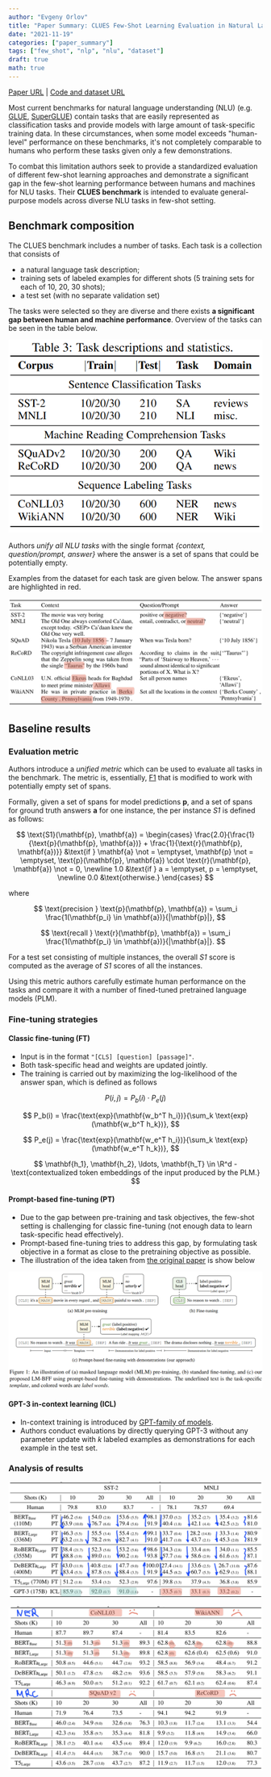 ```yaml
---
author: "Evgeny Orlov"
title: "Paper Summary: CLUES Few-Shot Learning Evaluation in Natural Language Understanding"
date: "2021-11-19"
categories: ["paper_summary"]
tags: ["few_shot", "nlp", "nlu", "dataset"]
draft: true
math: true
---
```


[Paper URL](https://arxiv.org/abs/2111.02570) | [Code and dataset URL](https://github.com/microsoft/CLUES)

Most current benchmarks for natural language understanding (NLU) (e.g. [GLUE](https://aclanthology.org/W18-5446/), [SuperGLUE](https://proceedings.neurips.cc/paper/2019/file/4496bf24afe7fab6f046bf4923da8de6-Paper.pdf)) contain tasks that are easily represented as classification tasks and provide models with large amount of task-specific training data. In these circumstances, when some model exceeds "human-level" performance on these benchmarks, it's not completely comparable to humans who perform these tasks given only a few demonstrations.

To combat this limitation authors seek to provide a standardized evaluation of different few-shot learning approaches and demonstrate a significant gap in the few-shot learning performance between humans and machines for NLU tasks. Their **CLUES benchmark** is intended to evaluate general-purpose models across diverse NLU tasks in few-shot setting.

## Benchmark composition

The CLUES benchmark includes a number of tasks. Each task is a collection that consists of
- a natural language task description;
- training sets of labeled examples for different shots (5 training sets for each of 10, 20, 30 shots);
- a test set (with no separate validation set)

The tasks were selected so they are diverse and there exists **a significant gap between human and machine performance**.
Overview of the tasks can be seen in the table below.

![tasks](images/tasks_overview.png)

Authors _unify all NLU tasks_ with the single format _{context, question/prompt, answer}_ where the answer is a set of spans that could be potentially empty.

Examples from the dataset for each task are given below. The answer spans are highlighted in red.

![Examples](images/clues_examples.png)
## Baseline results

### Evaluation metric

Authors introduce a _unified metric_ which can be used to evaluate all tasks in the benchmark. The metric is, essentially, [F1](https://en.wikipedia.org/wiki/F-score) that is modified to work with potentially empty set of spans.

Formally, given a set of spans for model predictions **p**, and a set of spans for ground truth answers **a** for one instance, the per instance _S1_ is defined as follows:

$$
\text{S1}(\mathbf{p}, \mathbf{a}) = \begin{cases}
    \frac{2.0}{\frac{1}{\text{p}(\mathbf{p}, \mathbf{a})} + \frac{1}{\text{r}(\mathbf{p}, \mathbf{a})}} &\text{if } \mathbf{a} \not = \emptyset, \mathbf{p} \not = \emptyset, \text{p}(\mathbf{p}, \mathbf{a}) \cdot \text{r}(\mathbf{p}, \mathbf{a}) \not = 0, \newline
    1.0 &\text{if } a = \emptyset, p = \emptyset, \newline
    0.0 &\text{otherwise.}
\end{cases}
$$

where

$$
\text{precision } \text{p}(\mathbf{p}, \mathbf{a}) = \sum_i \frac{1(\mathbf{p_i} \in \mathbf{a})}{|\mathbf{p}|},
$$

$$
\text{recall }  \text{r}(\mathbf{p}, \mathbf{a}) = \sum_i \frac{1(\mathbf{p_i} \in \mathbf{a})}{|\mathbf{a}|}.
$$

For a test set consisting of multiple instances, the overall _S1_ score is computed as the average of _S1_ scores of all the instances.

Using this metric authors carefully estimate human performance on the tasks and compare it with a number of fined-tuned pretrained language models (PLM).

### Fine-tuning strategies

#### Classic fine-tuning (FT)

- Input is in the format ```"[CLS] [question] [passage]"```.
- Both task-specific head and weights are updated jointly.
- The training is carried out by maximizing the log-likelihood of the answer span, which is defined as follows

$$
P(i, j) = P_b(i) \cdot P_e(j)
$$

$$
P_b(i) = \frac{\text{exp}(\mathbf{w_b^T h_i})}{\sum_k \text{exp}(\mathbf{w_b^T h_k})},
$$

$$
P_e(j) = \frac{\text{exp}(\mathbf{w_e^T h_i})}{\sum_k \text{exp}(\mathbf{w_e^T h_k})},
$$

$$
\mathbf{h_1}, \mathbf{h_2}, \ldots, \mathbf{h_T} \in \R^d - \text{contextualized token embeddings of the input produced by the PLM.}
$$

#### Prompt-based fine-tuning (PT)

- Due to the gap between pre-training and task objectives, the few-shot setting is challenging for classic fine-tuning (not enough data to learn task-specific head effectively).
- Prompt-based fine-tuning tries to address this gap, by formulating task objective in a format as close to the pretraining objective as possible.
- The illustration of the idea taken from [the original paper](https://aclanthology.org/2021.acl-long.295.pdf) is show below

![PT](images/prompt_based_ft.png)

#### GPT-3 in-context learning (ICL)

- In-context training is introduced by [GPT-family of models](https://arxiv.org/pdf/2005.14165v4.pdf).
- Authors conduct evaluations by directly querying GPT-3 without any parameter update with _k_ labeled examples as demonstrations for each example in the test set.

### Analysis of results

![classification](images/classification_results.png)

![mrc](images/mrc_results.png)